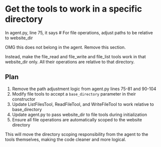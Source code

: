 # Get the tools to work in a specific directory

In agent.py, line 75, it says  # For file operations, adjust paths to be relative to website_dir

OMG this does not belong in the agent. Remove this section.

Instead, make the file_read and file_write and file_list tools work in that website_dir only. All their operations are relative to that directory.

## Plan

1. Remove the path adjustment logic from agent.py lines 75-81 and 90-104
2. Modify file tools to accept a `base_directory` parameter in their constructor
3. Update ListFilesTool, ReadFileTool, and WriteFileTool to work relative to base_directory
4. Update agent.py to pass website_dir to file tools during initialization
5. Ensure all file operations are automatically scoped to the website directory

This will move the directory scoping responsibility from the agent to the tools themselves, making the code cleaner and more logical.
